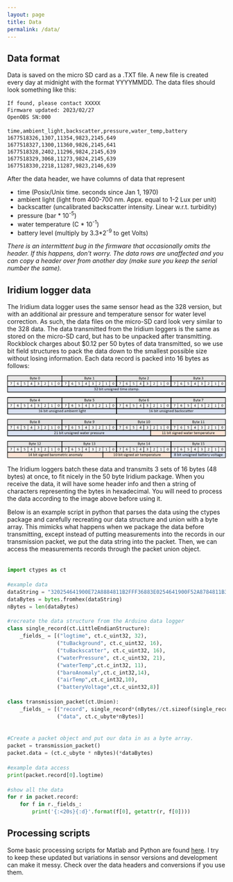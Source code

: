```yaml
---
layout: page
title: Data
permalink: /data/
---
```


## Data format
Data is saved on the micro SD card as a .TXT file. A new file is created every day at midnight with the format YYYYMMDD. The data files should look something like this: 
~~~
If found, please contact XXXXX
Firmware updated: 2023/02/27
OpenOBS SN:000

time,ambient_light,backscatter,pressure,water_temp,battery
1677518326,1307,11354,9823,2145,649
1677518327,1300,11360,9826,2145,641
1677518328,2402,11296,9824,2145,639
1677518329,3068,11273,9824,2145,639
1677518330,2218,11287,9823,2146,639
~~~

After the data header, we have columns of data that represent
* time (Posix/Unix time. seconds since Jan 1, 1970)
* ambient light (light from 400-700 nm. Appx. equal to 1-2 Lux per unit)
* backscatter (uncalibrated backscatter intensity. Linear w.r.t. turbidity)
* pressure (bar * 10<sup>-5</sup>)
* water temperature (C * 10<sup>-1</sup>)
* battery level (multiply by 3.3*2<sup>-9</sup> to get Volts)

*There is an intermittent bug in the firmware that occasionally omits the header. If this happens, don't worry. The data rows are unaffected and you can copy a header over from another day (make sure you keep the serial number the same).*

## Iridium logger data
The Iridium data logger uses the same sensor head as the 328 version, but with an additional air pressure and temperature sensor for water level correction. As such, the data files on the micro-SD card look very similar to the 328 data. 
The data transmitted from the Iridium loggers is the same as stored on the micro-SD card, but has to be unpacked after transmitting. Rockblock charges about $0.12 per 50 bytes of data transmitted, so we use bit field structures to pack the data down to the smallest possible size without losing information. Each data record is packed into 16 bytes as follows: 

![image](./assets/images/IridiumBitField.png)

The Iridium loggers batch these data and transmits 3 sets of 16 bytes (48 bytes) at once, to fit nicely in the 50 byte Iridium package. When you receive the data, it will have some header info and then a string of characters representing the bytes in hexadecimal. You will need to process the data according to the image above before using it.

Below is an example script in python that parses the data using the ctypes package and carefully recreating our data structure and union with a byte array. This mimicks what happens when we package the data before transmitting, except instead of putting measurements into the records in our transmission packet, we put the data string into the packet. Then, we can access the measurements records through the packet union object.

~~~python

import ctypes as ct

#example data
dataString = "320254641900E72A8884811B2FFF36883E0254641900F52A8784811B36FF3685480254641A00F82A8A84811B34BF3685"
dataBytes = bytes.fromhex(dataString)
nBytes = len(dataBytes)

#recreate the data structure from the Arduino data logger
class single_record(ct.LittleEndianStructure):
    _fields_ = [("logtime", ct.c_uint32, 32),
                ("tuBackground", ct.c_uint32, 16),
                ("tuBackscatter", ct.c_uint32, 16),
                ("waterPressure", ct.c_uint32, 21),
                ("waterTemp",ct.c_int32, 11),
                ("baroAnomaly",ct.c_int32,14),
                ("airTemp",ct.c_int32,10),
                ("batteryVoltage",ct.c_uint32,8)]  
    
class transmission_packet(ct.Union):
    _fields_ = [("record", single_record*(nBytes//ct.sizeof(single_record))),
                ("data", ct.c_ubyte*nBytes)]
    

#Create a packet object and put our data in as a byte array.
packet = transmission_packet()
packet.data = (ct.c_ubyte * nBytes)(*dataBytes)

#example data access
print(packet.record[0].logtime)

#show all the data
for r in packet.record:
    for f in r._fields_:
        print('{:<20s}{:d}'.format(f[0], getattr(r, f[0])))

~~~

## Processing scripts
Some basic processing scripts for Matlab and Python are found [here](https://github.com/tedlanghorst/OpenOBS-328/tree/main/scripts). I try to keep these updated but variations in sensor versions and development can make it messy. Check over the data headers and conversions if you use them.